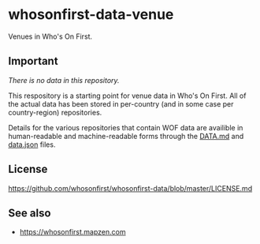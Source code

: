 # whosonfirst-data-venue

Venues in Who's On First.

## Important

_There is no data in this repository._

This respository is a starting point for venue data in Who's On First. All of the actual data has been stored in per-country (and in some case per country-region) repositories.

Details for the various repositories that contain WOF data are availible in human-readable and machine-readable forms through the [DATA.md](DATA.md) and [data.json](data.json) files.

## License

https://github.com/whosonfirst/whosonfirst-data/blob/master/LICENSE.md

## See also

* https://whosonfirst.mapzen.com
